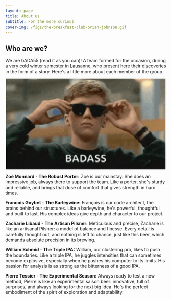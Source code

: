 ```yaml
---
layout: page
title: About us
subtitle: For the more curious
cover-img: /figs/the-breakfast-club-brian-johnson.gif
---
```


## Who are we? 

We are bADA55 (read it as you can)! A team formed for the occasion, during a very cold winter semester in Lausanne, who present here their discoveries in the form of a story. Here's a little more about each member of the group.

<img src="figs/the-breakfast-club-brian-johnson.gif" style="display: block; margin: auto;" width="500">

**Zoé Monnard - The Robust Porter:**
Zoé is our mainstay. She does an impressive job, always there to support the team. Like a porter, she's sturdy and reliable, and brings that dose of comfort that gives strength in hard times.

**Francois Goybet - The Barleywine:**
François is our code architect, the brains behind our structures. Like a barleywine, he's powerful, thoughtful and built to last. His complex ideas give depth and character to our project.

**Zacharie Libaud - The Artisan Pilsner:**
Meticulous and precise, Zacharie is like an artisanal Pilsner: a model of balance and finesse. Every detail is carefully thought out, and nothing is left to chance, just like this beer, which demands absolute precision in its brewing.

**William Schmid - The Triple IPA:**
William, our clustering pro, likes to push the boundaries. Like a triple IPA, he juggles intensities that can sometimes become explosive, especially when he pushes his computer to its limits. His passion for analysis is as strong as the bitterness of a good IPA.

**Pierre Tessier - The Experimental Season:**
Always ready to test a new method, Pierre is like an experimental saison beer: innovative, full of surprises, and always looking for the next big idea. He's the perfect embodiment of the spirit of exploration and adaptability.


